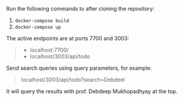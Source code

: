 Run the following commands to after cloning the repository:

1. ```docker-compose build```
2. ```docker-compose up```


The active endpoints are at ports 7700 and 3003:

> - localhost:7700/
> - localhost/3003/api/todo

Send search queries using query parameters, for example:

> localhost/3003/api/todo?search=Debdeel

It will query the results with prof. Debdeep Mukhopadhyay at the top.
